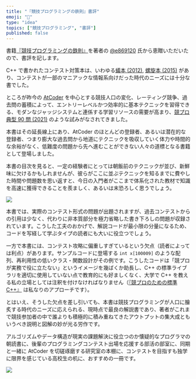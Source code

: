 ```yaml
---
title: "『競技プログラミングの鉄則』書評"
emoji: "📘"
type: "idea"
topics: ["競技プログラミング", "書評"]
published: false
---
```


書籍[『競技プログラミングの鉄則』](https://book.mynavi.jp/ec/products/detail/id=131288)を著者の [@e869120](https://twitter.com/e869120) 氏から恵贈いただいたので、書評を記します。

C++ で書かれたコンテスト対策本は、いわゆる[蟻本 (2012)](https://book.mynavi.jp/ec/products/detail/id=22672), [螺旋本 (2015)](https://book.mynavi.jp/ec/products/detail/id=35408) があり、コンテストが一部のマニアックな情報系向けだった時代のニーズには十分な書でした。

ところが昨今の [AtCoder](https://atcoder.jp/) を中心とする競技人口の変化、レーティング競争、過去問の蓄積によって、エントリーレベルかつ効率的に基本テクニックを習得できる、モダンなジャッジシステムと連係する学習リソースの需要が高まり、[競プロ典型 90 問 (2021)](https://atcoder.jp/contests/typical90) のような試みがなされてきました。

本書はその延長線上にあり、AtCoder のほとんどの登録者、あるいは潜在的な登録者、つまり膨大な過去問から地道にテクニックを吸収していく体力や時間的な余裕がなく、低難度の問題から先へ進むことができない人々の道標となる書籍として登場しました。

本書の目次を見ると、一定の経験者にとっては朝飯前のテクニックが並び、新鮮味に欠けるかもしれませんが、彼らがここに並ぶテクニックを知るまでに費やした時間や問題数を思い返すと、今日の入門者がここまで体系化された教材で知識を高速に獲得できることを羨ましく、あるいは末恐ろしく思うでしょう。

![](https://storage.googleapis.com/zenn-user-upload/27981f73f2ec-20221106.png)

本書では、実際のコンテスト形式の問題が出題されますが、過去コンテストからの引用は少なく、代わりに非本質部分を極力省略した書き下ろしの問題が収録されています。こうした工夫のおかげで、解説コードが最小限の分量になるため、コードを写経して学ぶタイプの読者にも大いに役立つでしょう。

一方で本書には、コンテスト攻略に偏重しすぎているという欠点（読者によっては利点）があります。サンプルコードに登場する `int x[100009]` のような配列、再利用性の低いクラス・関数設計がその例です。こうしたコードは「競プロが実務で役に立たない」というイメージを幾ばくか助長し、C++ の標準ライブラリを適切に使用していない点で教育的にも好ましくなく、大学で C++ を教える私の立場としては注釈を付けなければなりません（[『競プロのための標準 C++』](https://zenn.dev/reputeless/books/standard-cpp-for-competitive-programming) は私なりのアプローチです）。

とはいえ、そうした欠点を差し引いても、本書は競技プログラミングが人口に膾炙する時代のニーズに応えられる、現時点で最良の解説書であり、著者がこれまで競技参加者の中で誰よりも積極的に積み重ねてきたアウトプットの集大成ともいうべき説明と図解の妙が光る労作です。

アルゴリズムやデータ構造が現実の課題解決に役立つのか懐疑的なプログラマの朝読書に、後輩のプログラミングコンテスト出場を応援する部活の部室に、同期と一緒に AtCoder を切磋琢磨する研究室の本棚に、コンテストを目指すも独学に限界を感じている高校生の机に、おすすめの一冊です。

![](https://storage.googleapis.com/zenn-user-upload/8c8860a6e97c-20221106.jpg)
